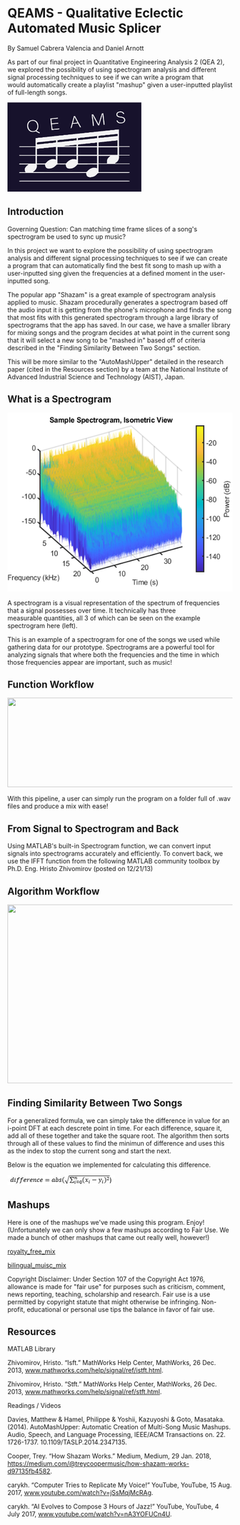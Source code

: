 # QEAMS - Qualitative Eclectic Automated Music Splicer

By Samuel Cabrera Valencia and Daniel Arnott

As part of our final project in Quantitative Engineering Analysis 2 (QEA 2), we explored the possibility of using spectrogram analysis and different signal processing techniques to see if we can write a program that would automatically create a playlist "mashup" given a user-inputted playlist of full-length songs.

<img src="figs/QEAMSlogo.png" width="300" height="200" />

## Introduction

Governing Question: Can matching time frame slices of a song's spectrogram be used to sync up music?

In this project we want to explore the possibility of using spectrogram analysis and different signal processing techniques to see if we can create a program that can automatically find the best fit song to mash up with a user-inputted sing given the frequencies at a defined moment in the user-inputted song.

The popular app "Shazam" is a great example of spectrogram analysis applied to music. Shazam procedurally generates a spectrogram based off the audio input it is getting from the phone's microphone and finds the song that most fits with this generated spectrogram through a large library of spectrograms that the app has saved. In our case, we have a smaller library for mixing songs and the program decides at what point in the current song that it will select a new song to be "mashed in" based off of criteria described in the "Finding Similarity Between Two Songs" section.

This will be more similar to the "AutoMashUpper" detailed in the research paper (cited in the Resources section) by a team at the National Institute of Advanced Industrial Science and Technology (AIST), Japan.

## What is a Spectrogram

<img src="figs/isometric_spect.png" width="600" height="400" />

A spectrogram is a visual representation of the spectrum of frequencies that a signal possesses over time. It technically has three measurable quantities, all 3 of which can be seen on the example spectrogram here (left).

This is an example of a spectrogram for one of the songs we used while gathering data for our prototype. Spectrograms are a powerful tool for analyzing signals that where both the frequencies and the time in which those frequencies appear are important, such as music!

## Function Workflow

<img src="figs/top_level_pipelin.png" width="900" height="200" />

With this pipeline, a user can simply run the program on a folder full of .wav files and produce a mix with ease!

## From Signal to Spectrogram and Back

Using MATLAB's built-in Spectrogram function, we can convert input signals into spectrograms accurately and efficiently. To convert back, we use the IFFT function from the following MATLAB community toolbox by Ph.D. Eng. Hristo Zhivomirov (posted on 12/21/13)

## Algorithm Workflow

<img src="figs/algo_pipeline.png" width="600" height="400" />

## Finding Similarity Between Two Songs

For a generalized formula, we can simply take the difference in value for an i-point DFT at each descrete point in time. For each difference, square it, add all of these together and take the square root. The algorithm then sorts through all of these values to find the minimun of difference and uses this as the index to stop the current song and start the next. 

Below is the equation we implemented for calculating this difference.

![Difference Formula](figs/min_equation.JPG)

## Mashups

Here is one of the mashups we've made using this program. Enjoy! (Unfortunately we can only show a few mashups according to Fair Use. We made a bunch of other mashups that came out really well, however!)

[royalty_free_mix](/royalty_free_mix.wav)

[bilingual_muisc_mix](/bilingual_pop_n_stuff.wav)

Copyright Disclaimer: Under Section 107 of the Copyright Act 1976, allowance is made for "fair use" for purposes such as criticism, comment, news reporting, teaching, scholarship and research. Fair use is a use permitted by copyright statute that might otherwise be infringing. Non-profit, educational or personal use tips the balance in favor of fair use.


## Resources

MATLAB Library

Zhivomirov, Hristo. “Isft.” MathWorks Help Center, MathWorks, 26 Dec. 2013, www.mathworks.com/help/signal/ref/istft.html.

Zhivomirov, Hristo. “Stft.” MathWorks Help Center, MathWorks, 26 Dec. 2013, www.mathworks.com/help/signal/ref/stft.html.

Readings / Videos

Davies, Matthew & Hamel, Philippe & Yoshii, Kazuyoshi & Goto, Masataka. (2014). AutoMashUpper: Automatic Creation of Multi-Song Music Mashups. Audio, Speech, and Language Processing, IEEE/ACM Transactions on. 22. 1726-1737. 10.1109/TASLP.2014.2347135. 

Cooper, Trey. “How Shazam Works.” Medium, Medium, 29 Jan. 2018, https://medium.com/@treycoopermusic/how-shazam-works-d97135fb4582.

carykh. “Computer Tries to Replicate My Voice!” YouTube, YouTube, 15 Aug. 2017, www.youtube.com/watch?v=jSsMqjMcRAg.

carykh. “AI Evolves to Compose 3 Hours of Jazz!” YouTube, YouTube, 4 July 2017, www.youtube.com/watch?v=nA3YOFUCn4U.
